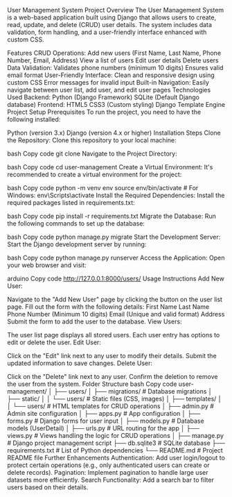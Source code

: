 User Management System
Project Overview
The User Management System is a web-based application built using Django that allows users to create, read, update, and delete (CRUD) user details. The system includes data validation, form handling, and a user-friendly interface enhanced with custom CSS.

Features
CRUD Operations:
Add new users (First Name, Last Name, Phone Number, Email, Address)
View a list of users
Edit user details
Delete users
Data Validation:
Validates phone numbers (minimum 10 digits)
Ensures valid email format
User-Friendly Interface:
Clean and responsive design using custom CSS
Error messages for invalid input
Built-in Navigation:
Easily navigate between user list, add user, and edit user pages
Technologies Used
Backend:
Python (Django Framework)
SQLite (Default Django database)
Frontend:
HTML5
CSS3 (Custom styling)
Django Template Engine
Project Setup
Prerequisites
To run the project, you need to have the following installed:

Python (version 3.x)
Django (version 4.x or higher)
Installation Steps
Clone the Repository: Clone this repository to your local machine:

bash
Copy code
git clone <repository-url>
Navigate to the Project Directory:

bash
Copy code
cd user-management
Create a Virtual Environment: It's recommended to create a virtual environment for the project:

bash
Copy code
python -m venv env
source env/bin/activate  # For Windows: env\Scripts\activate
Install the Required Dependencies: Install the required packages listed in requirements.txt:

bash
Copy code
pip install -r requirements.txt
Migrate the Database: Run the following commands to set up the database:

bash
Copy code
python manage.py migrate
Start the Development Server: Start the Django development server by running:

bash
Copy code
python manage.py runserver
Access the Application: Open your web browser and visit:

arduino
Copy code
http://127.0.0.1:8000/users/
Usage Instructions
Add New User:

Navigate to the "Add New User" page by clicking the button on the user list page.
Fill out the form with the following details:
First Name
Last Name
Phone Number (Minimum 10 digits)
Email (Unique and valid format)
Address
Submit the form to add the user to the database.
View Users:

The user list page displays all stored users.
Each user entry has options to edit or delete the user.
Edit User:

Click on the "Edit" link next to any user to modify their details.
Submit the updated information to save changes.
Delete User:

Click on the "Delete" link next to any user.
Confirm the deletion to remove the user from the system.
Folder Structure
bash
Copy code
user-management/
│
├── users/
│   ├── migrations/         # Database migrations
│   ├── static/
│   │   └── users/          # Static files (CSS, images)
│   ├── templates/
│   │   └── users/          # HTML templates for CRUD operations
│   ├── admin.py            # Admin site configuration
│   ├── apps.py             # App configuration
│   ├── forms.py            # Django forms for user input
│   ├── models.py           # Database models (UserDetail)
│   ├── urls.py             # URL routing for the app
│   ├── views.py            # Views handling the logic for CRUD operations
│
├── manage.py               # Django project management script
├── db.sqlite3              # SQLite database
├── requirements.txt        # List of Python dependencies
└── README.md               # Project README file
Further Enhancements
Authentication: Add user login/logout to protect certain operations (e.g., only authenticated users can create or delete records).
Pagination: Implement pagination to handle large user datasets more efficiently.
Search Functionality: Add a search bar to filter users based on their details.
